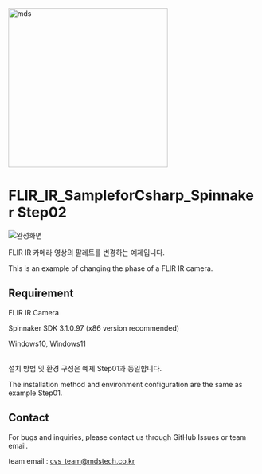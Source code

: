 <img width="320" alt="mds" src="https://github.com/MDStechCVS/FLIR_IR_SampleforCsharp_Spinnaker/assets/142575573/d301dcfe-14c9-4ec5-91e7-9ee2b01314b2">

# FLIR_IR_SampleforCsharp_Spinnaker Step02

![완성화면](https://github.com/user-attachments/assets/1bb0f1a4-9b8f-4e46-b05a-d9f984beab1d)

FLIR IR 카메라 영상의 팔레트를 변경하는  예제입니다. 


This is an example of changing the phase of a FLIR IR camera.
<br>

## Requirement
FLIR IR Camera 


Spinnaker SDK 3.1.0.97 (x86 version recommended)


Windows10, Windows11

<br>
설치 방법 및 환경 구성은 예제 Step01과 동일합니다. 

The installation method and environment configuration are the same as example Step01.
<br>


## Contact
For bugs and inquiries, please contact us through GitHub Issues or team email.

  


team email : cvs_team@mdstech.co.kr










